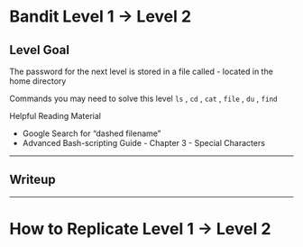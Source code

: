 # Bandit Level 1 → Level 2

## Level Goal
The password for the next level is stored in a file called - located in the home directory

Commands you may need to solve this level
`ls` , `cd` , `cat` , `file` , `du` , `find`

Helpful Reading Material
- Google Search for “dashed filename”
- Advanced Bash-scripting Guide - Chapter 3 - Special Characters

---
## Writeup

---
# How to Replicate Level 1 → Level 2

